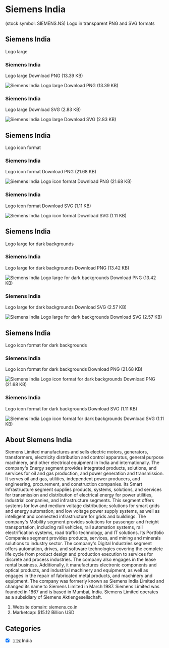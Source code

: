 # Siemens India
 (stock symbol: SIEMENS.NS) Logo in transparent PNG and SVG formats

## Siemens India
 Logo large

### Siemens India
 Logo large Download PNG (13.39 KB)

![Siemens India
 Logo large Download PNG (13.39 KB)](/img/orig/SIEMENS.NS_BIG-14acb137.png)

### Siemens India
 Logo large Download SVG (2.83 KB)

![Siemens India
 Logo large Download SVG (2.83 KB)](/img/orig/SIEMENS.NS_BIG-6b083f5e.svg)

## Siemens India
 Logo icon format

### Siemens India
 Logo icon format Download PNG (21.68 KB)

![Siemens India
 Logo icon format Download PNG (21.68 KB)](/img/orig/SIEMENS.NS-2a00ac15.png)

### Siemens India
 Logo icon format Download SVG (1.11 KB)

![Siemens India
 Logo icon format Download SVG (1.11 KB)](/img/orig/SIEMENS.NS-4bac963a.svg)

## Siemens India
 Logo large for dark backgrounds

### Siemens India
 Logo large for dark backgrounds Download PNG (13.42 KB)

![Siemens India
 Logo large for dark backgrounds Download PNG (13.42 KB)](/img/orig/SIEMENS.NS_BIG.D-8f558814.png)

### Siemens India
 Logo large for dark backgrounds Download SVG (2.57 KB)

![Siemens India
 Logo large for dark backgrounds Download SVG (2.57 KB)](/img/orig/SIEMENS.NS_BIG.D-a4241f6d.svg)

## Siemens India
 Logo icon format for dark backgrounds

### Siemens India
 Logo icon format for dark backgrounds Download PNG (21.68 KB)

![Siemens India
 Logo icon format for dark backgrounds Download PNG (21.68 KB)](/img/orig/SIEMENS.NS.D-558c5676.png)

### Siemens India
 Logo icon format for dark backgrounds Download SVG (1.11 KB)

![Siemens India
 Logo icon format for dark backgrounds Download SVG (1.11 KB)](/img/orig/SIEMENS.NS.D-2e4ae851.svg)

## About Siemens India


Siemens Limited manufactures and sells electric motors, generators, transformers, electricity distribution and control apparatus, general purpose machinery, and other electrical equipment in India and internationally. The company's Energy segment provides integrated products, solutions, and services for oil and gas production, and power generation and transmission. It serves oil and gas, utilities, independent power producers, and engineering, procurement, and construction companies. Its Smart Infrastructure segment supplies products, systems, solutions, and services for transmission and distribution of electrical energy for power utilities, industrial companies, and infrastructure segments. This segment offers systems for low and medium voltage distribution; solutions for smart grids and energy automation; and low voltage power supply systems, as well as intelligent and connected infrastructure for grids and buildings. The company's Mobility segment provides solutions for passenger and freight transportation, including rail vehicles, rail automation systems, rail electrification systems, road traffic technology, and IT solutions. Its Portfolio Companies segment provides products, services, and mining and minerals solutions to industry sector. The company's Digital Industries segment offers automation, drives, and software technologies covering the complete life cycle from product design and production execution to services for discrete and process industries. The company also engages in the lease rental business. Additionally, it manufactures electronic components and optical products, and industrial machinery and equipment, as well as engages in the repair of fabricated metal products, and machinery and equipment. The company was formerly known as Siemens India Limited and changed its name to Siemens Limited in March 1987. Siemens Limited was founded in 1867 and is based in Mumbai, India. Siemens Limited operates as a subsidiary of Siemens Aktiengesellschaft.

1. Website domain: siemens.co.in
2. Marketcap: $15.12 Billion USD


## Categories
- [x] 🇮🇳 India
